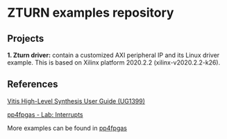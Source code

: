 # ZTURN examples repository
## Projects
**1. Zturn driver:** contain a customized AXI peripheral IP and its Linux driver example. This is based on Xilinx platform 2020.2.2 (xilinx-v2020.2.2-k26).
## References
[Vitis High-Level Synthesis User Guide (UG1399)](https://docs.xilinx.com/r/en-US/ug1399-vitis-hls/S_AXILITE-Example)

[pp4fpgas - Lab: Interrupts](https://pp4fpgas.readthedocs.io/en/latest/interrupts.html)

More examples can be found in [pp4fpgas](https://github.com/KastnerRG/pp4fpgas)
